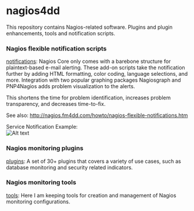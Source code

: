# nagios4dd

This repository contains Nagios-related software. Plugins and plugin enhancements, tools and notification scripts.

### Nagios flexible notification scripts

[notifications](notifications): Nagios Core only comes with a barebone structure for plaintext-based e-mail alerting. 
These add-on scripts take the notification further by adding HTML formatting, color coding, language selections, and more.
Integration with two popular graphing packages Nagiosgraph and PNP4Nagios adds problem visualization to the alerts.

This shortens the time for problem identification, increases problem transparency, and decreases time-to-fix.

See also: http://nagios.fm4dd.com/howto/nagios-flexible-notifications.htm

Service Notification Example:<br>
![Alt text](http://nagios.fm4dd.com/howto/images/notification-graph-en-service-crit1.png "Service Notification Example")

### Nagios monitoring plugins

[plugins](plugins): A set of 30+ plugins that covers a variety of use cases, such as database monitoring and security related indicators.


### Nagios monitoring tools

[tools](tools): Here I am keeping tools for creation and management of Nagios monitoring configurations. 
